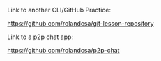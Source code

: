 Link to another CLI/GitHub Practice:

https://github.com/rolandcsa/git-lesson-repository

Link to a p2p chat app:

https://github.com/rolandcsa/p2p-chat
